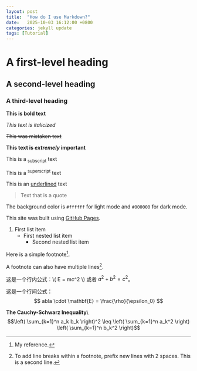 ```yaml
---
layout: post
title:  "How do I use Markdown?"
date:   2025-10-03 16:12:00 +0800
categories: jekyll update
tags: [Tutorial]
---
```


# A first-level heading
    
## A second-level heading
    
### A third-level heading

**This is bold text**

_This text is italicized_

~~This was mistaken text~~

**This text is _extremely_ important**

This is a <sub>subscript</sub> text

This is a <sup>superscript</sup> text

This is an <ins>underlined</ins> text

> Text that is a quote

The background color is `#ffffff` for light mode and `#000000` for dark mode.

This site was built using [GitHub Pages](https://pages.github.com/).

1. First list item
   - First nested list item
     - Second nested list item

Here is a simple footnote[^1].

A footnote can also have multiple lines[^2].

[^1]: My reference.
[^2]: To add line breaks within a footnote, prefix new lines with 2 spaces.
  This is a second line.

这是一个行内公式：\\( E = mc^2 \\) 或者 $a^2 + b^2 = c^2$。

这是一个行间公式：$$ 
abla \cdot \mathbf{E} = \frac{\rho}{\epsilon_0} $$

**The Cauchy-Schwarz Inequality**\\
$$\left( \sum_{k=1}^n a_k b_k \right)^2 \leq \left( \sum_{k=1}^n a_k^2 \right) \left( \sum_{k=1}^n b_k^2 \right)$$
